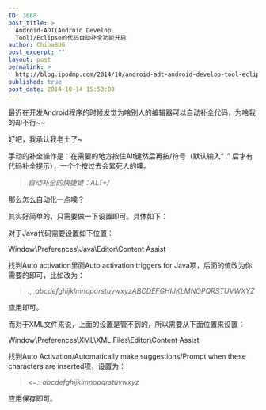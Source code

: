 ```yaml
---
ID: 3668
post_title: >
  Android-ADT(Android Develop
  Tool)/Eclipse的代码自动补全功能开启
author: ChinaBUG
post_excerpt: ""
layout: post
permalink: >
  http://blog.ipodmp.com/2014/10/android-adt-android-develop-tool-eclipse-code-auto-completion-function-is-on.html
published: true
post_date: 2014-10-14 15:53:08
---
```

最近在开发Android程序的时候发觉为啥别人的编辑器可以自动补全代码，为啥我的却不行~~

好吧，我承认我老土了~

手动的补全操作是：在需要的地方按住Alt键然后再按/符号（默认输入“ .” 后才有代码补全提示），一个个按过去会累死人的噢。
<blockquote><em>自动补全的快捷键：ALT+/</em></blockquote>
那么怎么自动化一点噢？

其实好简单的，只需要做一下设置即可。具体如下：

对于Java代码需要设置如下位置：

Window\Preferences\Java\Editor\Content Assist

找到Auto activation里面Auto activation triggers for Java项，后面的值改为你需要的即可，比如改为：
<blockquote><em>.,_abcdefghijklmnopqrstuvwxyzABCDEFGHIJKLMNOPQRSTUVWXYZ</em></blockquote>
应用即可。

而对于XML文件来说，上面的设置是管不到的，所以需要从下面位置来设置：

Window\Preferences\XML\XML Files\Editor\Content Assist

找到Auto Activation/Automatically make suggestions/Prompt when these characters are inserted项，设置为：
<blockquote><em>&lt;=:_abcdefghijklmnopqrstuvwxyz</em></blockquote>
应用保存即可。
